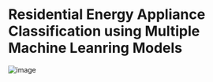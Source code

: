 # Residential Energy Appliance Classification using Multiple Machine Leanring Models
![image](https://user-images.githubusercontent.com/62746711/133869383-4a66023c-eb7d-448f-98f9-6184c3b4c81c.png)
